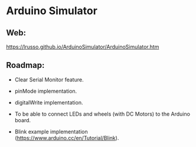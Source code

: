 # Arduino Simulator

## Web:

https://lrusso.github.io/ArduinoSimulator/ArduinoSimulator.htm

## Roadmap:

* Clear Serial Monitor feature.

* pinMode implementation.

* digitalWrite implementation.

* To be able to connect LEDs and wheels (with DC Motors) to the Arduino board.

* Blink example implementation (https://www.arduino.cc/en/Tutorial/Blink).
